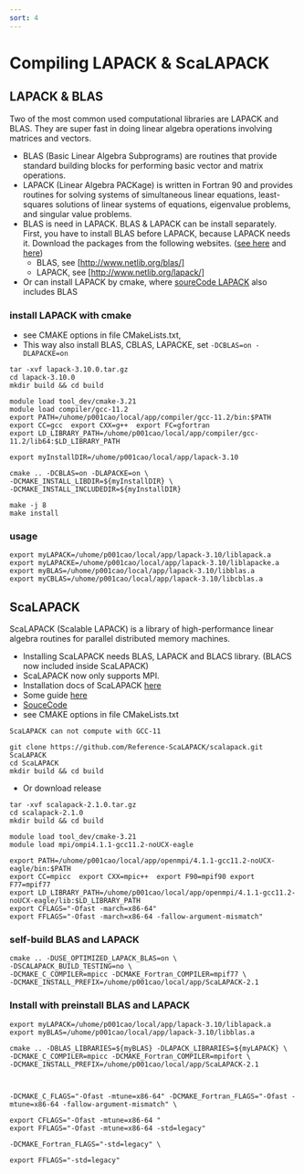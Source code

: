 ```yaml
---
sort: 4
---
```


# Compiling LAPACK & ScaLAPACK

## LAPACK & BLAS
Two of the most common used computational libraries are LAPACK and BLAS.  They are super fast in doing linear algebra operations involving matrices and vectors.
- BLAS (Basic Linear Algebra Subprograms) are routines that provide standard building blocks for performing basic vector and matrix operations. 
- LAPACK (Linear Algebra PACKage) is written in Fortran 90 and provides routines for solving systems of simultaneous linear equations, least-squares solutions of linear systems of equations, eigenvalue problems, and singular value problems.
- BLAS is need in LAPACK. BLAS & LAPACK can be install separately. First, you have to install BLAS before LAPACK, because LAPACK needs it. Download the packages from the following websites. ([see here](https://coral.ise.lehigh.edu/jild13/2016/07/27/install-lapack-and-blas-on-linux-based-systems/) and [here](https://stackoverflow.com/questions/63600714/how-to-build-blas-and-lapack-for-use-in-c-on-linux-cluster))
    - BLAS, see [http://www.netlib.org/blas/]
    - LAPACK, see [http://www.netlib.org/lapack/]
- Or can install LAPACK by cmake, where [soureCode LAPACK](https://github.com/Reference-LAPACK/lapack) also includes BLAS

### install LAPACK with cmake
- see CMAKE options in file CMakeLists.txt, 
- This way also install BLAS, CBLAS, LAPACKE, set `-DCBLAS=on -DLAPACKE=on`
```shell
tar -xvf lapack-3.10.0.tar.gz
cd lapack-3.10.0
mkdir build && cd build
```
```shell
module load tool_dev/cmake-3.21
module load compiler/gcc-11.2
export PATH=/uhome/p001cao/local/app/compiler/gcc-11.2/bin:$PATH
export CC=gcc  export CXX=g++  export FC=gfortran  
export LD_LIBRARY_PATH=/uhome/p001cao/local/app/compiler/gcc-11.2/lib64:$LD_LIBRARY_PATH

export myInstallDIR=/uhome/p001cao/local/app/lapack-3.10

cmake .. -DCBLAS=on -DLAPACKE=on \
-DCMAKE_INSTALL_LIBDIR=${myInstallDIR} \
-DCMAKE_INSTALL_INCLUDEDIR=${myInstallDIR}

make -j 8
make install 
```

### usage
```shell
export myLAPACK=/uhome/p001cao/local/app/lapack-3.10/liblapack.a
export myLAPACKE=/uhome/p001cao/local/app/lapack-3.10/liblapacke.a
export myBLAS=/uhome/p001cao/local/app/lapack-3.10/libblas.a
export myCBLAS=/uhome/p001cao/local/app/lapack-3.10/libcblas.a
```

## ScaLAPACK
ScaLAPACK (Scalable LAPACK) is a library of high-performance linear algebra routines for parallel distributed memory machines.
- Installing ScaLAPACK needs BLAS, LAPACK and BLACS library. (BLACS now included inside ScaLAPACK)
- ScaLAPACK now only supports MPI.
- Installation docs of ScaLAPACK [here](http://netlib.org/scalapack/scalapack_installer/README)
- Some guide [here](https://gitlab.com/arm-hpc/packages/-/wikis/packages/scalapack)
- [SouceCode](https://github.com/Reference-ScaLAPACK/scalapack)
- see CMAKE options in file CMakeLists.txt
```note 
ScaLAPACK can not compute with GCC-11
```
```shell
git clone https://github.com/Reference-ScaLAPACK/scalapack.git ScaLAPACK
cd ScaLAPACK
mkdir build && cd build
```
- Or download release
```shell
tar -xvf scalapack-2.1.0.tar.gz
cd scalapack-2.1.0
mkdir build && cd build
```

```shell
module load tool_dev/cmake-3.21          
module load mpi/ompi4.1.1-gcc11.2-noUCX-eagle

export PATH=/uhome/p001cao/local/app/openmpi/4.1.1-gcc11.2-noUCX-eagle/bin:$PATH
export CC=mpicc  export CXX=mpic++  export F90=mpif90 export F77=mpif77
export LD_LIBRARY_PATH=/uhome/p001cao/local/app/openmpi/4.1.1-gcc11.2-noUCX-eagle/lib:$LD_LIBRARY_PATH
export CFLAGS="-Ofast -march=x86-64" 
export FFLAGS="-Ofast -march=x86-64 -fallow-argument-mismatch"
```

### self-build BLAS and LAPACK
```shell
cmake .. -DUSE_OPTIMIZED_LAPACK_BLAS=on \
-DSCALAPACK_BUILD_TESTING=no \
-DCMAKE_C_COMPILER=mpicc -DCMAKE_Fortran_COMPILER=mpif77 \
-DCMAKE_INSTALL_PREFIX=/uhome/p001cao/local/app/ScaLAPACK-2.1 
```

### Install with preinstall BLAS and LAPACK
```shell
export myLAPACK=/uhome/p001cao/local/app/lapack-3.10/liblapack.a
export myBLAS=/uhome/p001cao/local/app/lapack-3.10/libblas.a

cmake .. -DBLAS_LIBRARIES=${myBLAS} -DLAPACK_LIBRARIES=${myLAPACK} \
-DCMAKE_C_COMPILER=mpicc -DCMAKE_Fortran_COMPILER=mpifort \
-DCMAKE_INSTALL_PREFIX=/uhome/p001cao/local/app/ScaLAPACK-2.1 



-DCMAKE_C_FLAGS="-Ofast -mtune=x86-64" -DCMAKE_Fortran_FLAGS="-Ofast -mtune=x86-64 -fallow-argument-mismatch" \

export CFLAGS="-Ofast -mtune=x86-64 " 
export FFLAGS="-Ofast -mtune=x86-64 -std=legacy"

-DCMAKE_Fortran_FLAGS="-std=legacy" \

export FFLAGS="-std=legacy"

```



